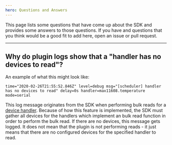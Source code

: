 ```yaml
---
hero: Questions and Answers
---
```


This page lists some questions that have come up about the SDK and provides some answers to
those questions. If you have and questions that you think would be a good fit to add here,
open an issue or pull request.

------

## Why do plugin logs show that a "handler has no devices to read"?

An example of what this might look like:

```
time="2020-02-26T21:55:52.846Z" level=debug msg="[scheduler] handler has no devices to read" delay=0s handler=max11608.temperature mode=serial
``` 

This log message originates from the SDK when performing bulk reads for a
[device handler](concepts.md#device-handlers). Because of how this feature is implemented,
the SDK must gather all devices for the handlers which implement an bulk read function in
order to perform the bulk read. If there are no devices, this message gets logged. It does
not mean that the plugin is not performing reads - it just means that there are no configured
devices for the specified handler to read.
